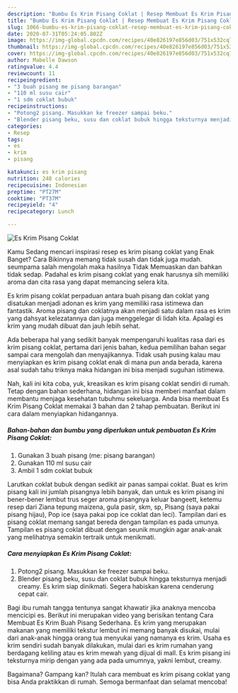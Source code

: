 ```yaml
---
description: "Bumbu Es Krim Pisang Coklat | Resep Membuat Es Krim Pisang Coklat Yang Enak Dan Lezat"
title: "Bumbu Es Krim Pisang Coklat | Resep Membuat Es Krim Pisang Coklat Yang Enak Dan Lezat"
slug: 1066-bumbu-es-krim-pisang-coklat-resep-membuat-es-krim-pisang-coklat-yang-enak-dan-lezat
date: 2020-07-31T05:24:05.802Z
image: https://img-global.cpcdn.com/recipes/40e826197e856d03/751x532cq70/es-krim-pisang-coklat-foto-resep-utama.jpg
thumbnail: https://img-global.cpcdn.com/recipes/40e826197e856d03/751x532cq70/es-krim-pisang-coklat-foto-resep-utama.jpg
cover: https://img-global.cpcdn.com/recipes/40e826197e856d03/751x532cq70/es-krim-pisang-coklat-foto-resep-utama.jpg
author: Mabelle Dawson
ratingvalue: 4.4
reviewcount: 11
recipeingredient:
- "3 buah pisang me pisang barangan"
- "110 ml susu cair"
- "1 sdm coklat bubuk"
recipeinstructions:
- "Potong2 pisang. Masukkan ke freezer sampai beku."
- "Blender pisang beku, susu dan coklat bubuk hingga teksturnya menjadi creamy. Es krim siap dinikmati. Segera habiskan karena cenderung cepat cair."
categories:
- Resep
tags:
- es
- krim
- pisang

katakunci: es krim pisang 
nutrition: 248 calories
recipecuisine: Indonesian
preptime: "PT27M"
cooktime: "PT37M"
recipeyield: "4"
recipecategory: Lunch

---
```



![Es Krim Pisang Coklat](https://img-global.cpcdn.com/recipes/40e826197e856d03/751x532cq70/es-krim-pisang-coklat-foto-resep-utama.jpg)

Kamu Sedang mencari inspirasi resep es krim pisang coklat yang Enak Banget? Cara Bikinnya memang tidak susah dan tidak juga mudah. seumpama salah mengolah maka hasilnya Tidak Memuaskan dan bahkan tidak sedap. Padahal es krim pisang coklat yang enak harusnya sih memiliki aroma dan cita rasa yang dapat memancing selera kita.

Es krim pisang coklat perpaduan antara buah pisang dan coklat yang disatukan menjadi adonan es krim yang memiliki rasa istimewa dan fantastik. Aroma pisang dan coklatnya akan menjadi satu dalam rasa es krim yang dahsyat kelezatannya dan juga menggelegar di lidah kita. Apalagi es krim yang mudah dibuat dan jauh lebih sehat.

Ada beberapa hal yang sedikit banyak mempengaruhi kualitas rasa dari es krim pisang coklat, pertama dari jenis bahan, kedua pemilihan bahan segar sampai cara mengolah dan menyajikannya. Tidak usah pusing kalau mau menyiapkan es krim pisang coklat enak di mana pun anda berada, karena asal sudah tahu triknya maka hidangan ini bisa menjadi suguhan istimewa.


Nah, kali ini kita coba, yuk, kreasikan es krim pisang coklat sendiri di rumah. Tetap dengan bahan sederhana, hidangan ini bisa memberi manfaat dalam membantu menjaga kesehatan tubuhmu sekeluarga. Anda bisa membuat Es Krim Pisang Coklat memakai 3 bahan dan 2 tahap pembuatan. Berikut ini cara dalam menyiapkan hidangannya.

<!--inarticleads1-->

##### Bahan-bahan dan bumbu yang diperlukan untuk pembuatan Es Krim Pisang Coklat:

1. Gunakan 3 buah pisang (me: pisang barangan)
1. Gunakan 110 ml susu cair
1. Ambil 1 sdm coklat bubuk


Larutkan coklat bubuk dengan sedikit air panas sampai coklat. Buat es krim pisang kali ini jumlah pisangnya lebih banyak, dan untuk es krim pisang ini bener-bener lembut trus seger aroma pisangnya keluar bangeett, ketemu resep dari Ziana tepung maizena, gula pasir, skm, sp, Pisang (saya pakai pisang hijau), Pop ice (saya pakai pop ice coklat dan leci). Tampilan dari es pisang coklat memang sangat bereda dengan tampilan es pada umunya. Tampilan es pisang coklat dibuat dengan seunik mungkin agar anak-anak yang melihatnya semakin tertraik untuk menikmati. 

<!--inarticleads2-->

##### Cara menyiapkan Es Krim Pisang Coklat:

1. Potong2 pisang. Masukkan ke freezer sampai beku.
1. Blender pisang beku, susu dan coklat bubuk hingga teksturnya menjadi creamy. Es krim siap dinikmati. Segera habiskan karena cenderung cepat cair.


Bagi ibu rumah tangga tentunya sangat khawatir jika anaknya mencoba mencicipi es. Berikut ini merupakan video yang berisikan tentang Cara Membuat Es Krim Buah Pisang Sederhana. Es krim yang merupakan makanan yang memiliki tekstur lembut ini memang banyak disukai, mulai dari anak-anak hingga orang tua menyukai yang namanya es krim. Usaha es krim sendiri sudah banyak dilakukan, mulai dari es krim rumahan yang berdagang keliling atau es krim mewah yang dijual di mall. Es krim pisang ini teksturnya mirip dengan yang ada pada umumnya, yakni lembut, creamy. 

Bagaimana? Gampang kan? Itulah cara membuat es krim pisang coklat yang bisa Anda praktikkan di rumah. Semoga bermanfaat dan selamat mencoba!
